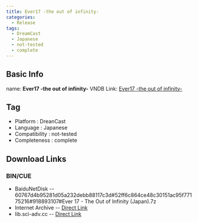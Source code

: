 ```yaml
---
title: Ever17 -the out of infinity-
categories:
  - Release
tags:
  - DreamCast
  - Japanese
  - not-tested
  - complete
---
```

## Basic Info

name: **Ever17 -the out of infinity-**
VNDB Link: [Ever17 -the out of infinity-](https://vndb.org/r280)

## Tag
 - Platform : DreanCast
 - Language : Japanese
 - Compatibility : not-tested
 - Completeness : complete

## Download Links
### BIN/CUE
 - BaiduNetDisk
 -- 60767d4b95281d05a232debb88117c3d#52ff6c864ce48c30151ac95f77175216#918893107#Ever 17 - The Out of Infinity (Japan).7z
 - Internet Archive
 -- [Direct Link](https://archive.org/download/sega_dreamcast/Ever%2017%20-%20The%20Out%20of%20Infinity%20%28Japan%29.zip)
 - lib.sci-adv.cc
 -- [Direct Link](https://pan.mcseekeri.top/api/raw/?path=/K%E7%A4%BE%E6%95%B4%E5%90%88/Ever%2017%20-%20The%20Out%20of%20Infinity%20%28Japan%29.7z)